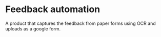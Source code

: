 # Feedback automation

A product that captures the feedback from paper forms using OCR and uploads as a google form.
